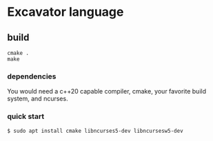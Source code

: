 # Excavator language
## build 
```
cmake .
make
```
### dependencies
You would need a c++20 capable compiler, cmake, your favorite build system, and ncurses. 
### quick start
```
$ sudo apt install cmake libncurses5-dev libncursesw5-dev
```
